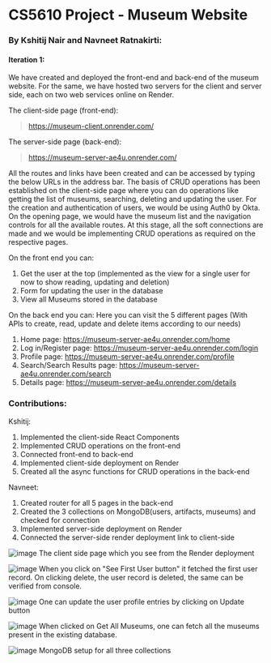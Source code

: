 # CS5610 Project - Museum Website

### By Kshitij Nair and Navneet Ratnakirti:

#### Iteration 1:
We have created and deployed the front-end and back-end of the museum website. For the same, we have hosted two servers for the client and server side, each on two web services online on Render.

The client-side page (front-end):
> https://museum-client.onrender.com/

The server-side page (back-end):
> https://museum-server-ae4u.onrender.com/

All the routes and links have been created and can be accessed by typing the below URLs in the address bar. The basis of CRUD operations has been established on the client-side page where you can do operations like getting the list of museums, searching, deleting and updating the user. For the creation and authentication of users, we would be using Auth0 by Okta.
On the opening page, we would have the museum list and the navigation controls for all the available routes. At this stage, all the soft connections are made and we would be implementing CRUD operations as required on the respective pages.


On the front end you can:
1. Get the user at the top (implemented as the view for a single user for now to show reading, updating and deletion)
2. Form for updating the user in the database
3. View all Museums stored in the database

On the back end you can:
Here you can visit the 5 different pages (With APIs to create, read, update and delete items according to our needs)
1. Home page: https://museum-server-ae4u.onrender.com/home
2. Log in/Register page: https://museum-server-ae4u.onrender.com/login
3. Profile page: https://museum-server-ae4u.onrender.com/profile
4. Search/Search Results page: https://museum-server-ae4u.onrender.com/search
5. Details page: https://museum-server-ae4u.onrender.com/details

### Contributions:

Kshitij:
1. Implemented the client-side React Components
2. Implemented CRUD operations on the front-end
3. Connected front-end to back-end
4. Implemented client-side deployment on Render
5. Created all the async functions for CRUD operations in the back-end

Navneet:
1. Created router for all 5 pages in the back-end
2. Created the 3 collections on MongoDB(users, artifacts, museums) and checked for connection
3. Implemented server-side deployment on Render
4. Connected the server-side render deployment link to client-side

![image](https://user-images.githubusercontent.com/44190671/203725895-d0d606f6-086f-4de1-bb30-7dd47ad7facf.png)
The client side page which you see from the Render deployment


![image](https://user-images.githubusercontent.com/44190671/203726419-53b823d9-62b8-43e6-8d84-88b91b989ea3.png)
When you click on "See First User button" it fetched the first user record. On clicking delete, the user record is deleted, the same can be verified from console.


![image](https://user-images.githubusercontent.com/44190671/203726959-de63c92e-7819-474f-a863-6ac1daac6e09.png)
One can update the user profile entries by clicking on Update button


![image](https://user-images.githubusercontent.com/44190671/203727149-bc86f5e6-5901-4765-a960-4b7bf7c8cda4.png)
When clicked on Get All Museums, one can fetch all the museums present in the existing database.


![image](https://user-images.githubusercontent.com/44190671/203727533-fe716880-d117-459c-b096-aea2b1d33c3b.png)
MongoDB setup for all three collections
